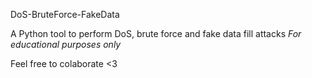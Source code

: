 DoS-BruteForce-FakeData

A Python tool to perform DoS, brute force and fake data fill attacks 
*For educational purposes only*

Feel free to colaborate <3